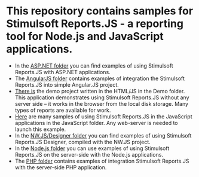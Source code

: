 # This repository contains samples for Stimulsoft Reports.JS - a reporting tool for Node.js and JavaScript applications.

* In the [ASP.NET folder](https://github.com/stimulsoft/Samples-JS/tree/master/ASP.NET) you can find examples of using Stimulsoft Reports.JS with ASP.NET applications.
* The [AngularJS folder](https://github.com/stimulsoft/Samples-JS/tree/master/AngularJS) contains examples of integration the Stimulsoft Reports.JS into simple Angular.JS project.
* [There is](https://github.com/stimulsoft/Samples-JS/tree/master/Demo) the demo project written in the HTML/JS in the Demo folder. This application demonstrates using Stimulsoft Reports.JS without any server side – it works in the browser from the local disk storage. Many types of reports are available for work.
* [Here](https://github.com/stimulsoft/Samples-JS/tree/master/JavaScript) are many samples of using Stimulsoft Reports.JS in the JavaScript applications in the JavaScript folder. Any web-server is needed to launch this example.
* In the [NW.JS/Designer folder](https://github.com/stimulsoft/Samples-JS/tree/master/NW.JS/Designer) you can find examples of using Stimulsoft Reports.JS Designer, compiled with the NW.JS project.
* In the [Node.js folder](https://github.com/stimulsoft/Samples-JS/tree/master/Node.js) you can use examples of using Stimulsoft Reports.JS on the server-side with the Node.js applications.
* The [PHP folder](https://github.com/stimulsoft/Samples-JS/tree/master/PHP) contains examples of integration Stimulsoft Reports.JS with the server-side PHP application.
